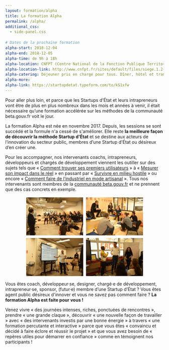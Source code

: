 ```yaml
---
layout: formation/alpha
title: La formation Alpha
permalink: /alpha/
additional_css:
  - side-panel.css

# Dates de la prochaine formation
alpha-start: 2018-12-04
alpha-end: 2018-12-05
alpha-time: de 9h à 18h
alpha-location: CNFPT (Centre National de la Fonction Publique Territoriale)- Paris 12e
alpha-location-link: http://www.cnfpt.fr/sites/default/files/siege.1.2-v2.pdf
alpha-catering: Déjeuner pris en charge pour tous. Dîner, hôtel et transports uniquement pour les agents publics territoriaux
alpha-more:
alpha-link: https://startupdetat.typeform.com/to/kS1xfw
---
```


Pour aller plus loin, et parce que les Startups d'État et leurs intrapreneurs vont être de plus en plus nombreux dans les mois et années à venir, il était nécessaire qu’une formation accélérée sur les méthodes de la communauté beta.gouv.fr voit le jour.

La formation Alpha est née en novembre 2017. Depuis, les sessions se sont succédé et la formule n'a cessé de s'améliorer. Elle reste **la meilleure façon de découvrir la méthode Startup d'État** et se destine aux acteurs de l’innovation du secteur public, membres d’une Startup d'État ou désireux d’en créer une.

Pour les accompagner, nos intervenants coachs, intrapreneurs, développeurs et chargés de développement viennent les outiller sur des sujets tels que « [Comment trouver ses premiers utilisateurs](/alpha/mooc/sequence-2-premiers-utilisateurs.html) » à « [Mesurer son impact dans le réel](/alpha/mooc/sequence-3-mesurer-impact.html) » en passant par « [Survivre en milieu hostile](/alpha/mooc/sequence-4-survivre-milieu-hostile.html) » ou encore « [Comment faire de l’industriel en mode artisanal](/alpha/mooc/sequence-5-industriel-milieu-artisanal.html) ». Tous nos intervenants sont membres de la [communauté beta.gouv.fr](/communaute) et ne prennent que des cas concrets en exemple.

<img src="/img/alpha/alpha-first-session.jpg" alt="Première session Alpha, 6 et 7 novembre 2017" style="width:75%;display: block;margin-left: auto;margin-right: auto;"/>

Vous êtes coach, développeur·se, designer, chargé·e de développement, intrapreneur·se, sponsor, (futur·e) membre d’une Startup d’État ? Vous êtes agent public désireux d'innover et vous ne savez pas comment faire ? **La formation Alpha est faite pour vous !**

Venez vivre « des journées intenses, riches, ponctuées de rencontres », prendre « une grande claque », découvrir « une nouvelle façon de travailler » avec « des intervenants investis par une bonne énergie » à travers « une formation percutante et interactive » parce que vous êtes « convaincu et décidé à faire éclore et réussir le projet » et que vous avez besoin de « repères utiles pour démarrer en confiance » comme en témoignent nos participants !
